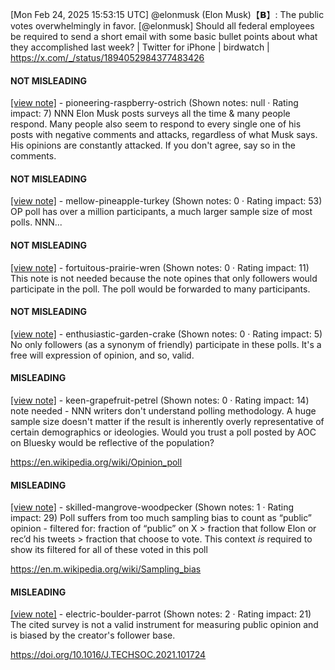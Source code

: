 [Mon Feb 24, 2025 15:53:15 UTC] @elonmusk (Elon Musk)【𝗕】: The public votes overwhelmingly in favor. [@elonmusk] Should all federal employees be required to send a short email with some basic bullet points about what they accomplished last week? | Twitter for iPhone | birdwatch | https://x.com/_/status/1894052984377483426

#### NOT MISLEADING

[[view note]](https://x.com/i/birdwatch/n/1894597892440047718) - pioneering-raspberry-ostrich (Shown notes: null · Rating impact: 7)
NNN 
Elon Musk posts surveys all the time & many people respond. Many people also seem to respond to every single one of his posts with negative comments and attacks, regardless of what Musk says. His opinions are constantly attacked. If you don't agree, say so in the comments. 

#### NOT MISLEADING

[[view note]](https://x.com/i/birdwatch/n/1894071088638038449) - mellow-pineapple-turkey (Shown notes: 0 · Rating impact: 53)
OP poll has over a million participants, a much larger sample size of most polls. NNN...

#### NOT MISLEADING

[[view note]](https://x.com/i/birdwatch/n/1894057190048018453) - fortuitous-prairie-wren (Shown notes: 0 · Rating impact: 11)
This note is not needed because the note opines that only followers would participate in the poll. The poll would be forwarded to many participants. 

#### NOT MISLEADING

[[view note]](https://x.com/i/birdwatch/n/1894061161949094273) - enthusiastic-garden-crake (Shown notes: 0 · Rating impact: 5)
No only followers (as a synonym of friendly) participate in these polls. It's a free will expression of opinion, and so, valid.

#### MISLEADING

[[view note]](https://x.com/i/birdwatch/n/1894162906616664244) - keen-grapefruit-petrel (Shown notes: 0 · Rating impact: 14)
note needed - NNN writers don't understand polling methodology. A huge sample size doesn't matter if the result is inherently overly representative of certain demographics or ideologies. 
Would you trust a poll posted by AOC on Bluesky would be reflective of the population?

https://en.wikipedia.org/wiki/Opinion_poll

#### MISLEADING

[[view note]](https://x.com/i/birdwatch/n/1894082347202658339) - skilled-mangrove-woodpecker (Shown notes: 1 · Rating impact: 29)
Poll suffers from too much sampling bias to count as “public” opinion - filtered for: fraction of “public” on X > fraction that follow Elon or rec’d his tweets > fraction that choose to vote. This context *is* required to show its filtered for all of these voted in this poll

https://en.m.wikipedia.org/wiki/Sampling_bias

#### MISLEADING

[[view note]](https://x.com/i/birdwatch/n/1894055708389220672) - electric-boulder-parrot (Shown notes: 2 · Rating impact: 21)
The cited survey is not a valid instrument for measuring public opinion and is biased by the creator's follower base.

https://doi.org/10.1016/J.TECHSOC.2021.101724
